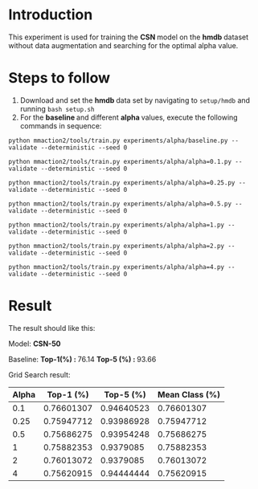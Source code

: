 # Introduction

This experiment is used for training the <strong> CSN </strong> model on the <strong> hmdb </strong> dataset without data augmentation and searching for the optimal alpha value. 
# Steps to follow

1. Download and set the <strong> hmdb </strong> data set by navigating to ```setup/hmdb``` and running ```bash setup.sh```
2. For the <strong> baseline </strong> and different <strong> alpha </strong> values, execute the following commands in sequence:

```
python mmaction2/tools/train.py experiments/alpha/baseline.py --validate --deterministic --seed 0
```
```
python mmaction2/tools/train.py experiments/alpha/alpha=0.1.py --validate --deterministic --seed 0
```
```
python mmaction2/tools/train.py experiments/alpha/alpha=0.25.py --validate --deterministic --seed 0
```
```
python mmaction2/tools/train.py experiments/alpha/alpha=0.5.py --validate --deterministic --seed 0
```
```
python mmaction2/tools/train.py experiments/alpha/alpha=1.py --validate --deterministic --seed 0
```
```
python mmaction2/tools/train.py experiments/alpha/alpha=2.py --validate --deterministic --seed 0
```
```
python mmaction2/tools/train.py experiments/alpha/alpha=4.py --validate --deterministic --seed 0
```

# Result
The result should like this:

Model:	<strong> CSN-50 </strong>	

Baseline:	<strong> Top-1(%) : </strong> 76.14	  <strong> Top-5 (%) : </strong> 93.66

Grid Search result:

| Alpha | Top-1 (%)    | Top-5 (%)    | Mean Class (%) |
|-------|--------------|--------------|----------------|
| 0.1   | 0.76601307   | 0.94640523   | 0.76601307     |
| 0.25  | 0.75947712   | 0.93986928   | 0.75947712     |
| 0.5   | 0.75686275   | 0.93954248   | 0.75686275     |
| 1     | 0.75882353   | 0.9379085    | 0.75882353     |
| 2     | 0.76013072   | 0.9379085    | 0.76013072     |
| 4     | 0.75620915   | 0.94444444   | 0.75620915     |


